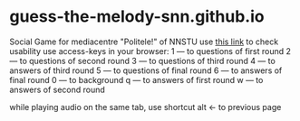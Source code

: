 # guess-the-melody-snn.github.io
Social Game for mediacentre "Politele!" of NNSTU
use <a href="https://sannoization.github.io/guess-the-melody-snn.github.io">this link</a> to check usability
use access-keys in your browser:
1 — to questions of first round
2 — to questions of second round
3 — to questions of third round
4 — to answers of third round
5 — to questions of final round
6 — to answers of final round
0 — to background
q — to answers of first round
w — to answers of second round

while playing audio on the same tab, use shortcut alt ← to previous page 
